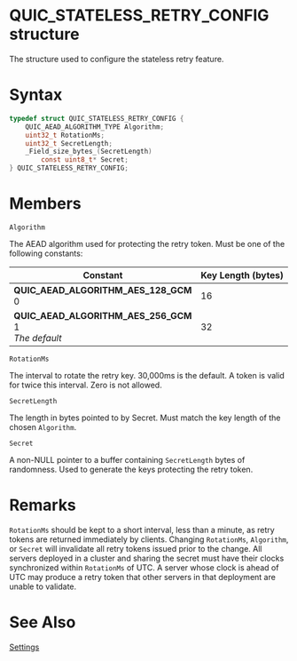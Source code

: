 QUIC_STATELESS_RETRY_CONFIG structure
======

The structure used to configure the stateless retry feature.

# Syntax

```C
typedef struct QUIC_STATELESS_RETRY_CONFIG {
    QUIC_AEAD_ALGORITHM_TYPE Algorithm;
    uint32_t RotationMs;
    uint32_t SecretLength;
    _Field_size_bytes_(SecretLength)
        const uint8_t* Secret;
} QUIC_STATELESS_RETRY_CONFIG;
```

# Members

`Algorithm`

The AEAD algorithm used for protecting the retry token. Must be one of the following constants:

Constant |  Key Length (bytes)
---------|------------
**QUIC_AEAD_ALGORITHM_AES_128_GCM**<br> 0 | 16
**QUIC_AEAD_ALGORITHM_AES_256_GCM**<br>1<br> *The default* | 32

`RotationMs`

The interval to rotate the retry key. 30,000ms is the default. A token is valid for twice this interval. Zero is not allowed.

`SecretLength`

The length in bytes pointed to by Secret. Must match the key length of the chosen `Algorithm`.

`Secret`

A non-NULL pointer to a buffer containing `SecretLength` bytes of randomness. Used to generate the keys protecting the retry token.

# Remarks

`RotationMs` should be kept to a short interval, less than a minute, as retry tokens are returned immediately by clients.
Changing `RotationMs`, `Algorithm`, or `Secret` will invalidate all retry tokens issued prior to the change.
All servers deployed in a cluster and sharing the secret must have their clocks synchronized within `RotationMs` of UTC.
A server whose clock is ahead of UTC may produce a retry token that other servers in that deployment are unable to validate.

# See Also

[Settings](../Settings.md)<br>